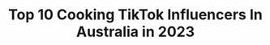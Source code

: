 ---
title: Top 10 Cooking TikTok Influencers In Australia in 2023
description: >-
  Find top cooking TikTok influencers in Australia in 2023. Most popular hashtags: #fyp #foryoupage #foryou #cooking.
platform: TikTok
hits: 175
text_top: Identify the most popular TikTok accounts on inBeat.
text_bottom: inBeat holds 175 TikTok influencers like this in Australia for you to contact.
profiles:
  - username: "zee_cooking"
    fullname: >-
      Zak.osta
    bio: >-
      Hakuna mattata 😃... only if it was that simple! Ig: zee_cooking
    location: "Australia"
    followers: 13600
    engagement: 516
    commentsToLikes: 0.042700
    id: ckbf4edzisryc0j23zr43lbjl
    verified: false
    hashtags: "#food, #naturevibes, #chef, #timefortenet"
  - username: "sandyh90"
    fullname: >-
      Sandy90
    bio: >-
      ❤️ middle eastern cooking 🥯🥩🍗 اكلات بيتي عراقية🇮🇶
    location: "Australia"
    followers: 14200
    engagement: 331
    commentsToLikes: 0.038967
    id: ckfplainuzybj0j23t27wfmjo
    verified: false
    hashtags: "#foodlover, #seafood"
  - username: "mammamelscooking"
    fullname: >-
      MammaMel
    bio: >-
      Italian mum waiting for my kids to make me a Nonna, so cooking to keep me busy
    location: "Australia"
    followers: 9109
    engagement: 765
    commentsToLikes: 0.019739
    id: ckb9ie5b78pec0j23gkcyes8d
    verified: false
    hashtags: "#italianfood, #fyp, #italiancheck, #fypage"
  - username: "cheatmeats"
    fullname: >-
      CheatMeats
    bio: >-
      ♨️Cory & Leon 🔥BBQ & GRILLING Masters ⬇️Follow for more Cooking⬇️
    location: "Australia"
    followers: 162100
    engagement: 934
    commentsToLikes: 0.018136
    id: ckfpm1nz51ava0j23qmxgklab
    verified: false
    hashtags: "#fyp, #bbq, #steaktiktok, #meat"
  - username: "cookingwithayeh"
    fullname: >-
      Cooking with Ayeh
    bio: >-
      Cooking is my happy place 🙌 Follow me on Insta for more! Full recipes👇👇👇
    location: "Australia"
    followers: 181600
    engagement: 883
    commentsToLikes: 0.019390
    id: ck8hmpv27n5wk0j78kozuy4b6
    verified: true
    hashtags: "#healthy, #mukbang, #foryou, #foryoupage"
  - username: "foodfomo_mernz"
    fullname: >-
      Home Chef 👩🏼‍🍳🇦🇺
    bio: >-
      Cooking & creating make my soul so happy👩🏻‍🍳 CEO of “Hello 😏” Be kind! ❤️
    location: "Australia"
    followers: 17000
    engagement: 518
    commentsToLikes: 0.016707
    id: ckai5k4u2sfbm0i78t05vlykq
    verified: false
    hashtags: "#learnontiktok, #howto, #ratethings, #healthyliving"
  - username: "mollyxlife"
    fullname: >-
      ✰𝙼𝚘𝚕𝚕𝚢!🦋✰
    bio: >-
      🧚Pinterest- @mollyxtay Biz: mollyxsunrise@gmail.com💌 42.2k bubs! ✨ BLM ✊🏾
    location: "Australia"
    followers: 42500
    engagement: 2844
    commentsToLikes: 0.127240
    id: cka5y1539g9wp0i78458d0wyq
    verified: false
    hashtags: "#biden2020, #hungryjacksfreeglass, #tiktokgrandparents, #foryoupage"
  - username: "dianna_albayatii"
    fullname: >-
      dianna_albayatii
    bio: >-
      |🇮🇶| Syd, Aus 📍
    location: "Australia"
    followers: 4365
    engagement: 1233
    commentsToLikes: 0.077351
    id: ckbf22223on7l0j23gzls25cs
    verified: false
    hashtags: "#foryou, #yearbook2020, #electricitygame, #eyesonme"
  - username: "ori.lily"
    fullname: >-
      𝐨𝐫𝐢
    bio: >-
      Idk what to do with this account anymore 😔✌️
    location: "Australia"
    followers: 6832
    engagement: 1731
    commentsToLikes: 0.054766
    id: ckbezbw90kerl0j232p99bex8
    verified: false
    hashtags: "#foryou, #cottagecore, #fyp, #xyzbca"
  - username: "theoyoung20"
    fullname: >-
      THEO YOUNG
    bio: >-
      I can’t cook 👨‍🍳!!! Business - theoyoungbiz@gmail.com
    location: "Australia"
    followers: 287400
    engagement: 1534
    commentsToLikes: 0.140875
    id: ck9shzgomw3rf0j78abnnezar
    verified: false
    hashtags: "#challenge, #angry, #cooking, #neonshadow"
---